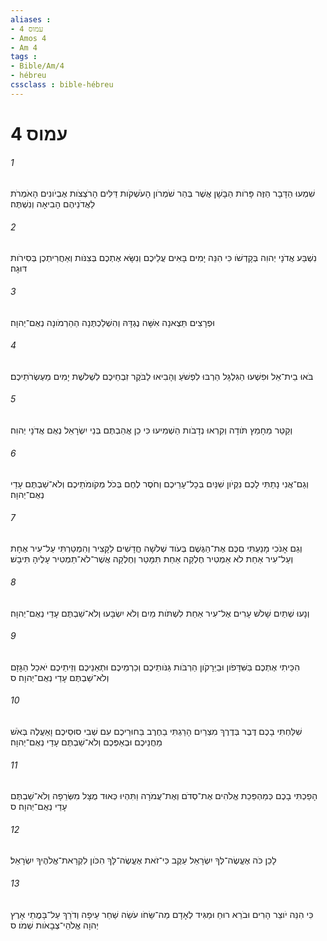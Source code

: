 ```yaml
---
aliases : 
- עמוס 4
- Amos 4
- Am 4
tags : 
- Bible/Am/4
- hébreu
cssclass : bible-hébreu
---
```


# עמוס 4

###### 1
שִׁמְעוּ הַדָּבָר הַזֶּה פָּרֹות הַבָּשָׁן אֲשֶׁר בְּהַר שֹׁמְרֹון הָעֹשְׁקֹות דַּלִּים הָרֹצְצֹות אֶבְיֹונִים הָאֹמְרֹת לַאֲדֹנֵיהֶם הָבִיאָה וְנִשְׁתֶּה׃
###### 2
נִשְׁבַּע אֲדֹנָי יְהוִה בְּקָדְשֹׁו כִּי הִנֵּה יָמִים בָּאִים עֲלֵיכֶם וְנִשָּׂא אֶתְכֶם בְּצִנֹּות וְאַחֲרִיתְכֶן בְּסִירֹות דּוּגָה׃
###### 3
וּפְרָצִים תֵּצֶאנָה אִשָּׁה נֶגְדָּהּ וְהִשְׁלַכְתֶּנָה הַהַרְמֹונָה נְאֻם־יְהוָה׃
###### 4
בֹּאוּ בֵית־אֵל וּפִשְׁעוּ הַגִּלְגָּל הַרְבּוּ לִפְשֹׁעַ וְהָבִיאוּ לַבֹּקֶר זִבְחֵיכֶם לִשְׁלֹשֶׁת יָמִים מַעְשְׂרֹתֵיכֶם׃
###### 5
וְקַטֵּר מֵחָמֵץ תֹּודָה וְקִרְאוּ נְדָבֹות הַשְׁמִיעוּ כִּי כֵן אֲהַבְתֶּם בְּנֵי יִשְׂרָאֵל נְאֻם אֲדֹנָי יְהוִה׃
###### 6
וְגַם־אֲנִי נָתַתִּי לָכֶם נִקְיֹון שִׁנַּיִם בְּכָל־עָרֵיכֶם וְחֹסֶר לֶחֶם בְּכֹל מְקֹומֹתֵיכֶם וְלֹא־שַׁבְתֶּם עָדַי נְאֻם־יְהוָה׃
###### 7
וְגַם אָנֹכִי מָנַעְתִּי םִכֶּם אֶת־הַגֶּשֶׁם בְּעֹוד שְׁלֹשָׁה חֳדָשִׁים לַקָּצִיר וְהִמְטַרְתִּי עַל־עִיר אֶחָת וְעַל־עִיר אַחַת לֹא אַמְטִיר חֶלְקָה אַחַת תִּמָּטֵר וְחֶלְקָה אֲשֶׁר־לֹא־תַמְטִיר עָלֶיהָ תִּיבָשׁ׃
###### 8
וְנָעוּ שְׁתַּיִם שָׁלֹשׁ עָרִים אֶל־עִיר אַחַת לִשְׁתֹּות מַיִם וְלֹא יִשְׂבָּעוּ וְלֹא־שַׁבְתֶּם עָדַי נְאֻם־יְהוָה׃
###### 9
הִכֵּיתִי אֶתְכֶם בַּשִּׁדָּפֹון וּבַיֵּרָקֹון הַרְבֹּות גַּנֹּותֵיכֶם וְכַרְמֵיכֶם וּתְאֵנֵיכֶם וְזֵיתֵיכֶם יֹאכַל הַגָּזָם וְלֹא־שַׁבְתֶּם עָדַי נְאֻם־יְהוָה׃ ס
###### 10
שִׁלַּחְתִּי בָכֶם דֶּבֶר בְּדֶרֶךְ מִצְרַיִם הָרַגְתִּי בַחֶרֶב בַּחוּרֵיכֶם עִם שְׁבִי סוּסֵיכֶם וָאַעֲלֶה בְּאֹשׁ מַחֲנֵיכֶם וּבְאַפְּכֶם וְלֹא־שַׁבְתֶּם עָדַי נְאֻם־יְהוָה׃
###### 11
הָפַכְתִּי בָכֶם כְּמַהְפֵּכַת אֱלֹהִים אֶת־סְדֹם וְאֶת־עֲמֹרָה וַתִּהְיוּ כְּאוּד מֻצָּל מִשְּׂרֵפָה וְלֹא־שַׁבְתֶּם עָדַי נְאֻם־יְהוָה׃ ס
###### 12
לָכֵן כֹּה אֶעֱשֶׂה־לְּךָ יִשְׂרָאֵל עֵקֶב כִּי־זֹאת אֶעֱשֶׂה־לָּךְ הִכֹּון לִקְרַאת־אֱלֹהֶיךָ יִשְׂרָאֵל׃
###### 13
כִּי הִנֵּה יֹוצֵר הָרִים וּבֹרֵא רוּחַ וּמַגִּיד לְאָדָם מַה־שֵּׂחֹו עֹשֵׂה שַׁחַר עֵיפָה וְדֹרֵךְ עַל־בָּמֳתֵי אָרֶץ יְהוָה אֱלֹהֵי־צְבָאֹות שְׁמֹו׃ ס
